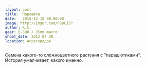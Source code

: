 ```yaml
---
layout: post
title:  Парашюты
date:   2015-12-15 00:00:00
image: http://imgur.com/F99CJ5P
author: К.С.
gear: E-300 / 35mm macro
shoot_date: 2012 07 30
location: Агрогородок
---
```


Семена какого-то сложноцветного растения с "парашютиками". История умалчивает, какого именно.
